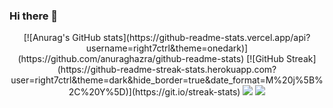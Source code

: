 ### Hi there 👋
<div align="center">
[![Anurag's GitHub stats](https://github-readme-stats.vercel.app/api?username=right7ctrl&theme=onedark)](https://github.com/anuraghazra/github-readme-stats)
[![GitHub Streak](https://github-readme-streak-stats.herokuapp.com?user=right7ctrl&theme=dark&hide_border=true&date_format=M%20j%5B%2C%20Y%5D)](https://git.io/streak-stats)
<img src="https://komarev.com/ghpvc/?username=right7ctrl&color=F98B00"> 
<img src="https://img.shields.io/github/followers/right7ctrl?style=flat-square&color=F98B00"> 
</div>
